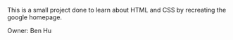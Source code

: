 This is a small project done to learn about HTML and CSS by recreating the google homepage.

Owner: Ben Hu